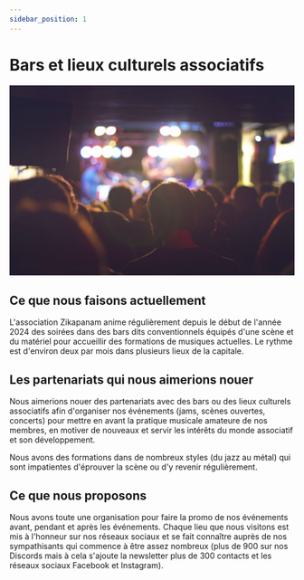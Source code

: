 ```yaml
---
sidebar_position: 1
---
```

# Bars et lieux culturels associatifs

![Soirée concert+jams](/img/cafe-concert.jpg)

## Ce que nous faisons actuellement

L'association Zikapanam anime régulièrement depuis le début de l'année 2024 des soirées dans des bars dits conventionnels équipés d'une scène et du matériel pour accueillir des formations de musiques actuelles. Le rythme est d'environ deux par mois dans plusieurs lieux de la capitale.

## Les partenariats qui nous aimerions nouer

Nous aimerions nouer des partenariats avec des bars ou des lieux culturels associatifs afin d'organiser nos événements (jams, scènes ouvertes, concerts) pour mettre en avant la pratique musicale amateure de nos membres, en motiver de nouveaux et servir les intérêts du monde associatif et son développement. 

Nous avons des formations dans de nombreux styles (du jazz au métal) qui sont impatientes d'éprouver la scène ou d'y revenir régulièrement.

## Ce que nous proposons

Nous avons toute une organisation pour faire la promo de nos événements avant, pendant et après les événements. Chaque lieu que nous visitons est mis à l'honneur sur nos réseaux sociaux et se fait connaître auprès de nos sympathisants qui commence à être assez nombreux (plus de 900 sur nos Discords mais à cela s'ajoute la newsletter plus de 300 contacts et les réseaux sociaux Facebook et Instagram).


